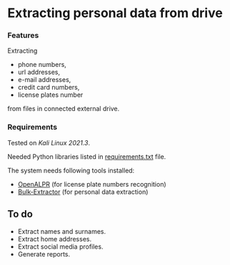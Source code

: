 # Extracting personal data from drive

### Features
Extracting 
- phone numbers, 
- url addresses, 
- e-mail addresses, 
- credit card numbers,
- license plates number 

from files in connected external drive.

### Requirements
Tested on *Kali Linux 2021.3*.

Needed Python libraries listed in [requirements.txt](https://gitlab.com/pawelptak/personal-data-extractor/-/blob/master/requirements.txt) file.

The system needs following tools installed:
- [OpenALPR](https://github.com/openalpr/openalpr/wiki/Compilation-instructions-(Ubuntu-Linux)#the-easy-way) (for license plate numbers recognition)
- [Bulk-Extractor](https://www.kali.org/tools/bulk-extractor/) (for personal data extraction)

## To do
- Extract names and surnames.
- Extract home addresses.
- Extract social media profiles.
- Generate reports.

